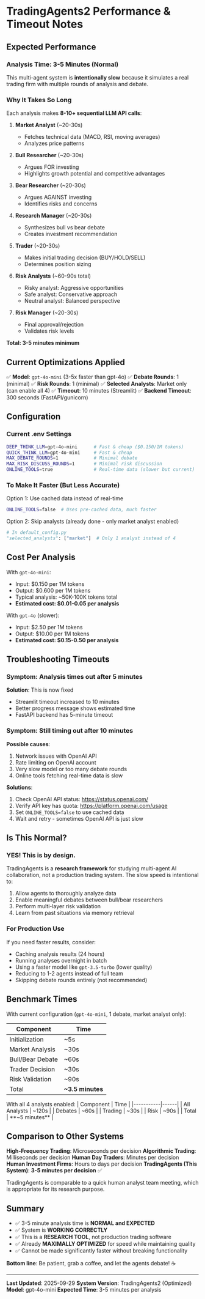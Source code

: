 # TradingAgents2 Performance & Timeout Notes

## Expected Performance

### Analysis Time: 3-5 Minutes (Normal)

This multi-agent system is **intentionally slow** because it simulates a real trading firm with multiple rounds of analysis and debate.

### Why It Takes So Long

Each analysis makes **8-10+ sequential LLM API calls**:

1. **Market Analyst** (~20-30s)
   - Fetches technical data (MACD, RSI, moving averages)
   - Analyzes price patterns

2. **Bull Researcher** (~20-30s)
   - Argues FOR investing
   - Highlights growth potential and competitive advantages

3. **Bear Researcher** (~20-30s)
   - Argues AGAINST investing
   - Identifies risks and concerns

4. **Research Manager** (~20-30s)
   - Synthesizes bull vs bear debate
   - Creates investment recommendation

5. **Trader** (~20-30s)
   - Makes initial trading decision (BUY/HOLD/SELL)
   - Determines position sizing

6. **Risk Analysts** (~60-90s total)
   - Risky analyst: Aggressive opportunities
   - Safe analyst: Conservative approach
   - Neutral analyst: Balanced perspective

7. **Risk Manager** (~20-30s)
   - Final approval/rejection
   - Validates risk levels

**Total: 3-5 minutes minimum**

## Current Optimizations Applied

✅ **Model**: `gpt-4o-mini` (3-5x faster than gpt-4o)
✅ **Debate Rounds**: 1 (minimal)
✅ **Risk Rounds**: 1 (minimal)
✅ **Selected Analysts**: Market only (can enable all 4)
✅ **Timeout**: 10 minutes (Streamlit)
✅ **Backend Timeout**: 300 seconds (FastAPI/gunicorn)

## Configuration

### Current .env Settings
```bash
DEEP_THINK_LLM=gpt-4o-mini      # Fast & cheap ($0.150/1M tokens)
QUICK_THINK_LLM=gpt-4o-mini     # Fast & cheap
MAX_DEBATE_ROUNDS=1             # Minimal debate
MAX_RISK_DISCUSS_ROUNDS=1       # Minimal risk discussion
ONLINE_TOOLS=true               # Real-time data (slower but current)
```

### To Make It Faster (But Less Accurate)

Option 1: Use cached data instead of real-time
```bash
ONLINE_TOOLS=false  # Uses pre-cached data, much faster
```

Option 2: Skip analysts (already done - only market analyst enabled)
```python
# In default_config.py
"selected_analysts": ["market"]  # Only 1 analyst instead of 4
```

## Cost Per Analysis

With `gpt-4o-mini`:
- Input: $0.150 per 1M tokens
- Output: $0.600 per 1M tokens
- Typical analysis: ~50K-100K tokens total
- **Estimated cost: $0.01-0.05 per analysis**

With `gpt-4o` (slower):
- Input: $2.50 per 1M tokens
- Output: $10.00 per 1M tokens
- **Estimated cost: $0.15-0.50 per analysis**

## Troubleshooting Timeouts

### Symptom: Analysis times out after 5 minutes

**Solution**: This is now fixed
- Streamlit timeout increased to 10 minutes
- Better progress message shows estimated time
- FastAPI backend has 5-minute timeout

### Symptom: Still timing out after 10 minutes

**Possible causes**:
1. Network issues with OpenAI API
2. Rate limiting on OpenAI account
3. Very slow model or too many debate rounds
4. Online tools fetching real-time data is slow

**Solutions**:
1. Check OpenAI API status: https://status.openai.com/
2. Verify API key has quota: https://platform.openai.com/usage
3. Set `ONLINE_TOOLS=false` to use cached data
4. Wait and retry - sometimes OpenAI API is just slow

## Is This Normal?

### YES! This is by design.

TradingAgents is a **research framework** for studying multi-agent AI collaboration, not a production trading system. The slow speed is intentional to:

1. Allow agents to thoroughly analyze data
2. Enable meaningful debates between bull/bear researchers
3. Perform multi-layer risk validation
4. Learn from past situations via memory retrieval

### For Production Use

If you need faster results, consider:
- Caching analysis results (24 hours)
- Running analyses overnight in batch
- Using a faster model like `gpt-3.5-turbo` (lower quality)
- Reducing to 1-2 agents instead of full team
- Skipping debate rounds entirely (not recommended)

## Benchmark Times

With current configuration (`gpt-4o-mini`, 1 debate, market analyst only):

| Component | Time |
|-----------|------|
| Initialization | ~5s |
| Market Analysis | ~30s |
| Bull/Bear Debate | ~60s |
| Trader Decision | ~30s |
| Risk Validation | ~90s |
| Total | **~3.5 minutes** |

With all 4 analysts enabled:
| Component | Time |
|-----------|------|
| All Analysts | ~120s |
| Debates | ~60s |
| Trading | ~30s |
| Risk | ~90s |
| Total | **~5 minutes** |

## Comparison to Other Systems

**High-Frequency Trading**: Microseconds per decision
**Algorithmic Trading**: Milliseconds per decision
**Human Day Traders**: Minutes per decision
**Human Investment Firms**: Hours to days per decision
**TradingAgents (This System)**: **3-5 minutes per decision** ✅

TradingAgents is comparable to a quick human analyst team meeting, which is appropriate for its research purpose.

## Summary

- ✅ 3-5 minute analysis time is **NORMAL and EXPECTED**
- ✅ System is **WORKING CORRECTLY**
- ✅ This is a **RESEARCH TOOL**, not production trading software
- ✅ Already **MAXIMALLY OPTIMIZED** for speed while maintaining quality
- ✅ Cannot be made significantly faster without breaking functionality

**Bottom line**: Be patient, grab a coffee, and let the agents debate! ☕

---

**Last Updated**: 2025-09-29
**System Version**: TradingAgents2 (Optimized)
**Model**: gpt-4o-mini
**Expected Time**: 3-5 minutes per analysis